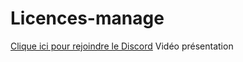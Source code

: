 # Licences-manage
<a href="https://openclassrooms.com/fr/">Clique ici pour rejoindre le Discord</a>
Vidéo présentation
